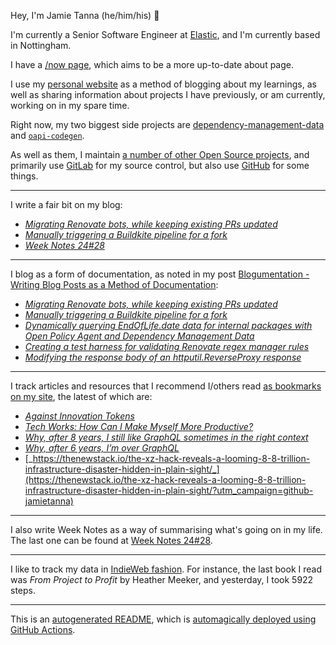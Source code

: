 Hey, I'm Jamie
Tanna (he/him/his) 👋

I'm currently a Senior Software Engineer at [Elastic](https://elastic.co/), and I'm currently based in Nottingham.

I have a [/now page](https://www.jvt.me/now/?utm_campaign=github-jamietanna), which aims to be a more up-to-date about page.

I use my [personal website](https://www.jvt.me/?utm_campaign=github-jamietanna) as a method of blogging about my learnings, as well as sharing information about projects I have previously, or am currently, working on in my spare time.

Right now, my two biggest side projects are [dependency-management-data](https://dmd.tanna.dev) and [`oapi-codegen`](https://github.com/deepmap/oapi-codegen/).

As well as them, I maintain [a number of other Open Source projects](https://www.jvt.me/open-source/?utm_campaign=github-jamietanna), and primarily use [GitLab](https://gitlab.com/jamietanna) for my source control, but also use [GitHub](https://github.com/jamietanna) for some things.

---

I write a fair bit on my blog:


- [_Migrating Renovate bots, while keeping existing PRs updated_](https://www.jvt.me/posts/2024/07/18/renovate-migrate-self-host/?utm_campaign=github-jamietanna)
- [_Manually triggering a Buildkite pipeline for a fork_](https://www.jvt.me/posts/2024/07/16/buildkite-trigger-fork/?utm_campaign=github-jamietanna)
- [_Week Notes 24#28_](https://www.jvt.me/week-notes/2024/28/?utm_campaign=github-jamietanna)

---

I blog as a form of documentation, as noted in my post [Blogumentation - Writing Blog Posts as a Method of Documentation](https://www.jvt.me/posts/2017/06/25/blogumentation/?utm_campaign=github-jamietanna):


- [_Migrating Renovate bots, while keeping existing PRs updated_](https://www.jvt.me/posts/2024/07/18/renovate-migrate-self-host/?utm_campaign=github-jamietanna)
- [_Manually triggering a Buildkite pipeline for a fork_](https://www.jvt.me/posts/2024/07/16/buildkite-trigger-fork/?utm_campaign=github-jamietanna)
- [_Dynamically querying EndOfLife.date data for internal packages with Open Policy Agent and Dependency Management Data_](https://www.jvt.me/posts/2024/07/14/dmd-opa-eol/?utm_campaign=github-jamietanna)
- [_Creating a test harness for validating Renovate regex manager rules_](https://www.jvt.me/posts/2024/06/28/renovate-regex-test/?utm_campaign=github-jamietanna)
- [_Modifying the response body of an httputil.ReverseProxy response_](https://www.jvt.me/posts/2024/06/25/modify-go-reverseproxy-response/?utm_campaign=github-jamietanna)

---

I track articles and resources that I recommend I/others read [as bookmarks on my site](https://www.jvt.me/kind/bookmarks/?utm_campaign=github-jamietanna), the latest of which are:


- [_Against Innovation Tokens_](https://blog.glyph.im/2024/07/against-innovation-tokens.html?utm_campaign=github-jamietanna)
- [_Tech Works: How Can I Make Myself More Productive?_](https://thenewstack.io/tech-works-how-can-i-make-myself-more-productive/?utm_campaign=github-jamietanna)
- [_Why, after 8 years, I still like GraphQL sometimes in the right context_](https://www.magiroux.com/eight-years-of-graphql?utm_campaign=github-jamietanna)
- [_Why, after 6 years, I’m over GraphQL_](https://bessey.dev/blog/2024/05/24/why-im-over-graphql/?utm_campaign=github-jamietanna)
- [_https://thenewstack.io/the-xz-hack-reveals-a-looming-8-8-trillion-infrastructure-disaster-hidden-in-plain-sight/_](https://thenewstack.io/the-xz-hack-reveals-a-looming-8-8-trillion-infrastructure-disaster-hidden-in-plain-sight/?utm_campaign=github-jamietanna)

---

I also write Week Notes as a way of summarising what's going on in my life. The last one can be found at [Week Notes 24#28](https://www.jvt.me/week-notes/2024/28/?utm_campaign=github-jamietanna).

---

I like to track my data in [IndieWeb fashion](https://indieweb.org/why). For instance, the last book I read was _From Project to Profit_ by Heather Meeker, and yesterday, I took 5922 steps.

---
This is an [autogenerated README](https://www.jvt.me/posts/2022/01/12/autogenerated-profile-readme/?utm_campaign=github-jamietanna), which is [automagically deployed using GitHub Actions](https://github.com/jamietanna/jamietanna/blob/main/.github/workflows/rebuild.yml).
